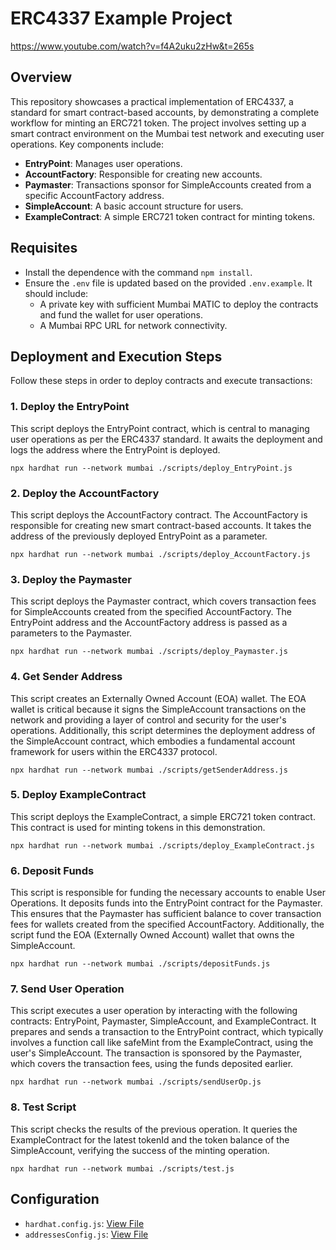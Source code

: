 # ERC4337 Example Project

https://www.youtube.com/watch?v=f4A2uku2zHw&t=265s

## Overview
This repository showcases a practical implementation of ERC4337, a standard for smart contract-based accounts, by demonstrating a complete workflow for minting an ERC721 token. The project involves setting up a smart contract environment on the Mumbai test network and executing user operations. Key components include:
- **EntryPoint**: Manages user operations.
- **AccountFactory**: Responsible for creating new accounts.
- **Paymaster**: Transactions sponsor for SimpleAccounts created from a specific AccountFactory address.
- **SimpleAccount**: A basic account structure for users.
- **ExampleContract**: A simple ERC721 token contract for minting tokens.

## Requisites
- Install the dependence with the command `npm install`.
- Ensure the `.env` file is updated based on the provided `.env.example`. It should include:
  - A private key with sufficient Mumbai MATIC to deploy the contracts and fund the wallet for user operations.
  - A Mumbai RPC URL for network connectivity.

## Deployment and Execution Steps
Follow these steps in order to deploy contracts and execute transactions:

### 1. Deploy the EntryPoint
This script deploys the EntryPoint contract, which is central to managing user operations as per the ERC4337 standard. It awaits the deployment and logs the address where the EntryPoint is deployed.

`npx hardhat run --network mumbai ./scripts/deploy_EntryPoint.js`

### 2. Deploy the AccountFactory
This script deploys the AccountFactory contract. The AccountFactory is responsible for creating new smart contract-based accounts. It takes the address of the previously deployed EntryPoint as a parameter.

`npx hardhat run --network mumbai ./scripts/deploy_AccountFactory.js`

### 3. Deploy the Paymaster
This script deploys the Paymaster contract, which covers transaction fees for SimpleAccounts created from the specified AccountFactory. The EntryPoint address and the AccountFactory address is passed as a parameters to the Paymaster.

`npx hardhat run --network mumbai ./scripts/deploy_Paymaster.js`

### 4. Get Sender Address 
This script creates an Externally Owned Account (EOA) wallet. The EOA wallet is critical because it signs the SimpleAccount transactions on the network and providing a layer of control and security for the user's operations. Additionally, this script determines the deployment address of the SimpleAccount contract, which embodies a fundamental account framework for users within the ERC4337 protocol.

`npx hardhat run --network mumbai ./scripts/getSenderAddress.js`

### 5. Deploy ExampleContract
This script deploys the ExampleContract, a simple ERC721 token contract. This contract is used for minting tokens in this demonstration.

`npx hardhat run --network mumbai ./scripts/deploy_ExampleContract.js`

### 6. Deposit Funds
This script is responsible for funding the necessary accounts to enable User Operations. It deposits funds into the EntryPoint contract for the Paymaster. This ensures that the Paymaster has sufficient balance to cover transaction fees for wallets created from the specified AccountFactory. Additionally, the script fund the EOA (Externally Owned Account) wallet that owns the SimpleAccount.

`npx hardhat run --network mumbai ./scripts/depositFunds.js`

### 7. Send User Operation
This script executes a user operation by interacting with the following contracts: EntryPoint, Paymaster, SimpleAccount, and ExampleContract. It prepares and sends a transaction to the EntryPoint contract, which typically involves a function call like safeMint from the ExampleContract, using the user's SimpleAccount.
The transaction is sponsored by the Paymaster, which covers the transaction fees, using the funds deposited earlier.

`npx hardhat run --network mumbai ./scripts/sendUserOp.js`

### 8. Test Script
 This script checks the results of the previous operation. It queries the ExampleContract for the latest tokenId and the token balance of the SimpleAccount, verifying the success of the minting operation.

`npx hardhat run --network mumbai ./scripts/test.js`

## Configuration
- `hardhat.config.js`: [View File](https://github.com/cmatan10/erc4337-example/blob/main/hardhat.config.js)
- `addressesConfig.js`: [View File](https://github.com/cmatan10/erc4337-example/blob/main/addressesConfig.js)

